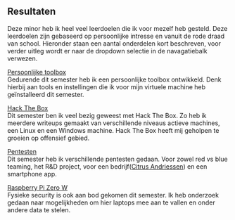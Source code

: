 ## Resultaten
Deze minor heb ik heel veel leerdoelen die ik voor mezelf heb gesteld. Deze leerdoelen zijn gebaseerd op persoonlijke intresse en vanuit de rode draad van school. 
Hieronder staan een aantal onderdelen kort beschreven, voor verder uitleg wordt er naar de dropdown selectie in de navagatiebalk verwezen.<br/>

[Persoonlijke toolbox](/overig/personal-toolbox) <br />
Gedurende dit semester heb ik een persoonlijke toolbox ontwikkeld. Denk hierbij aan tools en instellingen die ik voor mijn
virtuele machine heb geïnstalleerd dit semester.

[Hack The Box](/must/htb) <br />
Dit semester ben ik veel bezig geweest met Hack The Box. Zo heb ik meerdere writeups gemaakt van verschillende niveaus actieve machines, een Linux en een Windows machine. 
Hack The Box heeft mij geholpen te groeien op offensief gebied.

[Pentesten](/must/pentests) <br />
Dit semester heb ik verschillende pentesten gedaan. Voor zowel red vs blue teaming, het R&D project, voor een bedrijf([Citrus Andriessen](https://www.citrusandriessen.nl/)) en een smartphone app.

[Raspberry Pi Zero W](/interest/rp) <br />
Fysieke security is ook aan bod gekomen dit semester. Ik heb onderzoek gedaan naar mogelijkheden om hier laptops mee aan te vallen en onder andere data te stelen.
